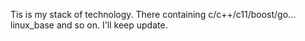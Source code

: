 Tis is my stack of technology. There containing c/c++/c11/boost/go... linux_base and so on.
I'll keep update.
